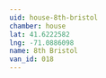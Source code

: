 ```yaml
---
uid: house-8th-bristol
chamber: house
lat: 41.6222582
lng: -71.0886098
name: 8th Bristol
van_id: 018
---
```

